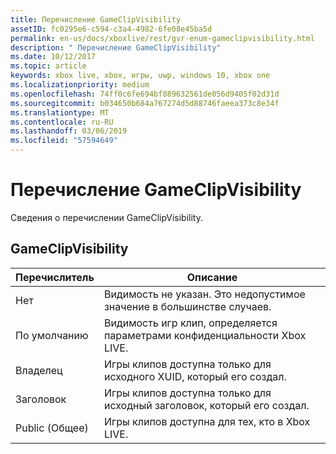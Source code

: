 ```yaml
---
title: Перечисление GameClipVisibility
assetID: fc0295e6-c594-c3a4-4982-6fe08e45ba5d
permalink: en-us/docs/xboxlive/rest/gvr-enum-gameclipvisibility.html
description: " Перечисление GameClipVisibility"
ms.date: 10/12/2017
ms.topic: article
keywords: xbox live, xbox, игры, uwp, windows 10, xbox one
ms.localizationpriority: medium
ms.openlocfilehash: 74ff0c6fe694bf889632561de056d9405f02d31d
ms.sourcegitcommit: b034650b684a767274d5d88746faeea373c8e34f
ms.translationtype: MT
ms.contentlocale: ru-RU
ms.lasthandoff: 03/06/2019
ms.locfileid: "57594649"
---
```

# <a name="gameclipvisibility-enumeration"></a>Перечисление GameClipVisibility
Сведения о перечислении GameClipVisibility. 
<a id="ID4ER"></a>

 
## <a name="gameclipvisibility"></a>GameClipVisibility
 
| <b>Перечислитель</b>| <b>Описание</b>| 
| --- | --- | 
| Нет| Видимость не указан. Это недопустимое значение в большинстве случаев.| 
| По умолчанию| Видимость игр клип, определяется параметрами конфиденциальности Xbox LIVE.| 
| Владелец| Игры клипов доступна только для исходного XUID, который его создал.| 
| Заголовок| Игры клипов доступна только для исходный заголовок, который его создал.| 
| Public (Общее)| Игры клипов доступна для тех, кто в Xbox LIVE.| 
  